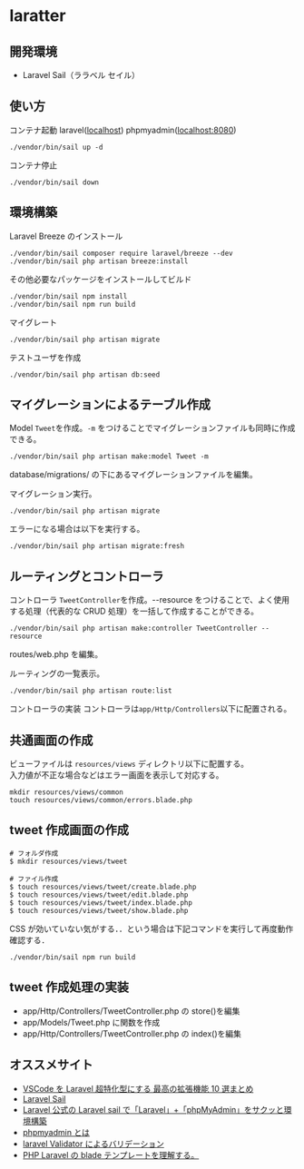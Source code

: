 # laratter

## 開発環境

-   Laravel Sail（ララベル セイル）

## 使い方

コンテナ起動 laravel([localhost](http://localhost/)) phpmyadmin([localhost:8080](http://localhost:8080))

```
./vendor/bin/sail up -d
```

コンテナ停止

```
./vendor/bin/sail down
```

## 環境構築

Laravel Breeze のインストール

```
./vendor/bin/sail composer require laravel/breeze --dev
./vendor/bin/sail php artisan breeze:install
```

その他必要なパッケージをインストールしてビルド

```
./vendor/bin/sail npm install
./vendor/bin/sail npm run build
```

マイグレート

```
./vendor/bin/sail php artisan migrate
```

テストユーザを作成

```
./vendor/bin/sail php artisan db:seed
```

## マイグレーションによるテーブル作成

Model `Tweet`を作成。`-m` をつけることでマイグレーションファイルも同時に作成できる。

```
./vendor/bin/sail php artisan make:model Tweet -m
```

database/migrations/ の下にあるマイグレーションファイルを編集。

マイグレーション実行。

```
./vendor/bin/sail php artisan migrate
```

エラーになる場合は以下を実行する。

```
./vendor/bin/sail php artisan migrate:fresh
```

## ルーティングとコントローラ

コントローラ `TweetController`を作成。--resource をつけることで、よく使用する処理（代表的な CRUD 処理）を一括して作成することができる。

```
./vendor/bin/sail php artisan make:controller TweetController --resource
```

routes/web.php を編集。

ルーティングの一覧表示。

```
./vendor/bin/sail php artisan route:list
```

コントローラの実装
コントローラは`app/Http/Controllers`以下に配置される。

## 共通画面の作成

ビューファイルは `resources/views` ディレクトリ以下に配置する。  
入力値が不正な場合などはエラー画面を表示して対応する。

```
mkdir resources/views/common
touch resources/views/common/errors.blade.php
```

## tweet 作成画面の作成

```
# フォルダ作成
$ mkdir resources/views/tweet

# ファイル作成
$ touch resources/views/tweet/create.blade.php
$ touch resources/views/tweet/edit.blade.php
$ touch resources/views/tweet/index.blade.php
$ touch resources/views/tweet/show.blade.php
```

CSS が効いていない気がする．．という場合は下記コマンドを実行して再度動作確認する．

```
./vendor/bin/sail npm run build
```

## tweet 作成処理の実装

-   app/Http/Controllers/TweetController.php の store()を編集
-   app/Models/Tweet.php に関数を作成
-   app/Http/Controllers/TweetController.php の index()を編集

## オススメサイト

-   [VSCode を Laravel 超特化型にする 最高の拡張機能 10 選まとめ](https://yurupro.cloud/2132/)
-   [Laravel Sail](https://readouble.com/laravel/8.x/ja/sail.html#:~:text=Laravel%20Sail%E3%81%AF%E3%80%81Laravel%E3%81%AE,%E7%82%B9%E3%82%92%E6%8F%90%E4%BE%9B%E3%81%97%E3%81%BE%E3%81%99%E3%80%82)
-   [Laravel 公式の Laravel sail で「Laravel」+「phpMyAdmin」をサクッと環境構築](https://qiita.com/Naaaa/items/9b9b6b05a93b8b8f3cec)
-   [phpmyadmin とは](https://ja.wikipedia.org/wiki/PhpMyAdmin)
-   [laravel Validator によるバリデーション](https://qiita.com/gone0021/items/c613ef7e006b6f5d47ce)
-   [PHP Laravel の blade テンプレートを理解する。](https://qiita.com/shizen-shin/items/24d22265db47d7fb3c3d)
